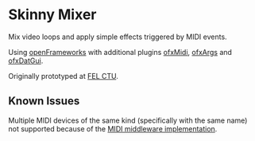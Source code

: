 # Skinny Mixer

Mix video loops and apply simple effects triggered by MIDI events.

Using [openFrameworks](https://openframeworks.cc) with additional plugins [ofxMidi](https://github.com/danomatika/ofxMidi), [ofxArgs](https://github.com/outsidecontext/ofxArgs) and [ofxDatGui](https://braitsch.github.io/ofxDatGui/index.html).

Originally prototyped at [FEL CTU](https://www.fel.cvut.cz/en).

## Known Issues

Multiple MIDI devices of the same kind (specifically with the same name) not supported because of the [MIDI middleware implementation](https://github.com/danomatika/ofxMidi/issues/82).
